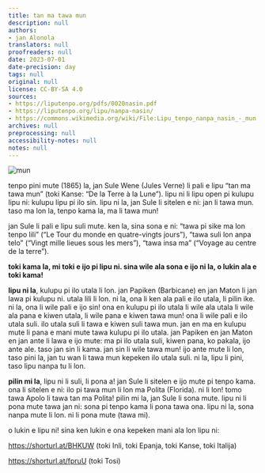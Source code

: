 ```yaml
---
title: tan ma tawa mun
description: null
authors:
- jan Alonola
translators: null
proofreaders: null
date: 2023-07-01
date-precision: day
tags: null
original: null
license: CC-BY-SA 4.0
sources:
- https://liputenpo.org/pdfs/0020nasin.pdf
- https://liputenpo.org/lipu/nanpa-nasin/
- https://commons.wikimedia.org/wiki/File:Lipu_tenpo_nanpa_nasin_-_mun.png
archives: null
preprocessing: null
accessibility-notes: null
notes: null
---
```


![mun](https://upload.wikimedia.org/wikipedia/commons/7/72/Lipu_tenpo_nanpa_nasin_-_mun.png)

tenpo pini mute (1865) la, jan Sule Wene (Jules Verne) li pali e lipu “tan ma tawa mun” (toki Kanse: “De la Terre à la Lune”). lipu ni li lipu open pi kulupu lipu ni: kulupu lipu pi ilo sin. lipu ni la, jan Sule li sitelen e ni: jan li tawa mun. taso ma lon la, tenpo kama la, ma li tawa mun!

jan Sule li pali e lipu suli mute. ken la, sina sona e ni: “tawa pi sike ma lon tenpo lili” (“Le Tour du monde en quatre-vingts jours”), “tawa suli lon anpa telo” (“Vingt mille lieues sous les mers”), “tawa insa ma” (“Voyage au centre de la terre”).

__toki kama la, mi toki e ijo pi lipu ni. sina wile ala sona e ijo ni la, o lukin ala e toki kama!__

**lipu ni la**, kulupu pi ilo utala li lon. jan Papiken (Barbicane) en jan Maton li jan lawa pi kulupu ni. utala lili li lon. ni la, ona li ken ala pali e ilo utala, li pilin ike. ni la, ona li wile pali e ijo sin! ona en kulupu pi ilo utala li wile ala utala li wile ala pana e kiwen utala, li wile pana e kiwen tawa mun! ona li wile pali e ilo utala suli. ilo utala suli li tawa e kiwen suli tawa mun. jan en ma en kulupu mute li pana e mani mute tawa kulupu pi ilo utala. jan Papiken en jan Maton en jan ante li lawa e ijo mute: ma pi ilo utala suli, kiwen pana, ko pakala, ijo ante ale. taso jan sin li kama. jan sin li wile tawa mun! ijo ante mute li lon, taso pini la, jan tu wan li tawa mun kepeken ilo utala suli. ni la, lipu li pini, taso lipu nanpa tu li lon.

**pilin mi la**, lipu ni li suli, li pona a! jan Sule li sitelen e ijo mute pi tenpo kama. ona li sitelen e ni: ilo pi tawa mun li lon ma Polita (Florida). ni li lon! tomo tawa Apolo li tawa tan ma Polita! pilin mi la, jan Sule li sona mute. lipu ni li pona mute tawa jan ni: sona pi tenpo kama li pona tawa ona. lipu ni la, sona nanpa mute li lon. ni li pona mute (tawa mi).

o lukin e lipu ni! sina ken lukin e ona kepeken mani ala lon lipu ni:

https://shorturl.at/BHKUW (toki Inli, toki Epanja, toki Kanse, toki Italija)

https://shorturl.at/fpruU (toki Tosi)